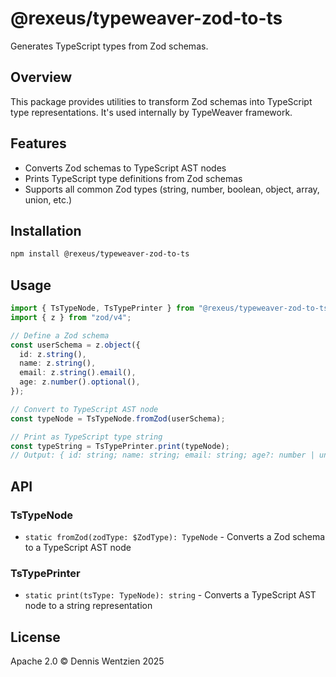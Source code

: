 # @rexeus/typeweaver-zod-to-ts

Generates TypeScript types from Zod schemas.

## Overview

This package provides utilities to transform Zod schemas into TypeScript type representations. It's
used internally by TypeWeaver framework.

## Features

- Converts Zod schemas to TypeScript AST nodes
- Prints TypeScript type definitions from Zod schemas
- Supports all common Zod types (string, number, boolean, object, array, union, etc.)

## Installation

```bash
npm install @rexeus/typeweaver-zod-to-ts
```

## Usage

```typescript
import { TsTypeNode, TsTypePrinter } from "@rexeus/typeweaver-zod-to-ts";
import { z } from "zod/v4";

// Define a Zod schema
const userSchema = z.object({
  id: z.string(),
  name: z.string(),
  email: z.string().email(),
  age: z.number().optional(),
});

// Convert to TypeScript AST node
const typeNode = TsTypeNode.fromZod(userSchema);

// Print as TypeScript type string
const typeString = TsTypePrinter.print(typeNode);
// Output: { id: string; name: string; email: string; age?: number | undefined; }
```

## API

### TsTypeNode

- `static fromZod(zodType: $ZodType): TypeNode` - Converts a Zod schema to a TypeScript AST node

### TsTypePrinter

- `static print(tsType: TypeNode): string` - Converts a TypeScript AST node to a string
  representation

## License

Apache 2.0 © Dennis Wentzien 2025

